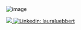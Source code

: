 &nbsp;
&nbsp;
&nbsp;

![image](https://user-images.githubusercontent.com/56094636/212572103-18b099c1-7da4-4a20-871f-ff5bb5999e60.png)

<a href="https://twitter.com/neuroluebbert" ><img src="https://img.shields.io/twitter/follow/neuroluebbert.svg?style=social" /> </a>
[![Linkedin: lauraluebbert](https://img.shields.io/badge/-lauraluebbert-blue?style=round-square&logo=Linkedin&logoColor=white&link=https://www.linkedin.com/in/thaianebraga/)](https://www.linkedin.com/in/lauraluebbert/)

<!--
**lauraluebbert/lauraluebbert** is a ✨ _special_ ✨ repository because its `README.md` (this file) appears on your GitHub profile.

Here are some ideas to get you started:

- 🔭 I’m currently working on ...
- 🌱 I’m currently learning ...
- 👯 I’m looking to collaborate on ...
- 🤔 I’m looking for help with ...
- 💬 Ask me about ...
- 📫 How to reach me: ...
- 😄 Pronouns: ...
- ⚡ Fun fact: ...
-->
